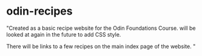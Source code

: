 # odin-recipes

"Created as a basic recipe website for the Odin Foundations Course. will be looked at again in the future to add CSS style.

There will be links to a few recipes on the main index page of the website. "


